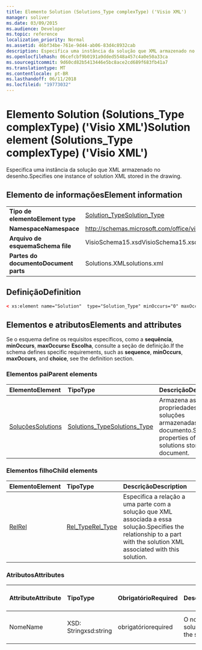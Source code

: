 ```yaml
---
title: Elemento Solution (Solutions_Type complexType) ('Visio XML')
manager: soliver
ms.date: 03/09/2015
ms.audience: Developer
ms.topic: reference
localization_priority: Normal
ms.assetid: 46bf34be-761e-9d44-ab06-83d4c8932cab
description: Especifica uma instância da solução que XML armazenado no desenho.
ms.openlocfilehash: 06cefcbf9b0191a9dded5548a457c4a0e50a33ca
ms.sourcegitcommit: 9d60cd82b5413446e5bc8ace2cd689f683fb41a7
ms.translationtype: MT
ms.contentlocale: pt-BR
ms.lasthandoff: 06/11/2018
ms.locfileid: "19773032"
---
```

# <a name="solution-element-solutionstype-complextype-visio-xml"></a><span data-ttu-id="347bc-103">Elemento Solution (Solutions_Type complexType) ('Visio XML')</span><span class="sxs-lookup"><span data-stu-id="347bc-103">Solution element (Solutions_Type complexType) ('Visio XML')</span></span>

<span data-ttu-id="347bc-104">Especifica uma instância da solução que XML armazenado no desenho.</span><span class="sxs-lookup"><span data-stu-id="347bc-104">Specifies one instance of solution XML stored in the drawing.</span></span>
  
## <a name="element-information"></a><span data-ttu-id="347bc-105">Elemento de informações</span><span class="sxs-lookup"><span data-stu-id="347bc-105">Element information</span></span>

|||
|:-----|:-----|
|<span data-ttu-id="347bc-106">**Tipo de elemento**</span><span class="sxs-lookup"><span data-stu-id="347bc-106">**Element type**</span></span> <br/> |[<span data-ttu-id="347bc-107">Solution_Type</span><span class="sxs-lookup"><span data-stu-id="347bc-107">Solution_Type</span></span>](solution_type-complextypevisio-xml.md) <br/> |
|<span data-ttu-id="347bc-108">**Namespace**</span><span class="sxs-lookup"><span data-stu-id="347bc-108">**Namespace**</span></span> <br/> |http://schemas.microsoft.com/office/visio/2012/main  <br/> |
|<span data-ttu-id="347bc-109">**Arquivo de esquema**</span><span class="sxs-lookup"><span data-stu-id="347bc-109">**Schema file**</span></span> <br/> |<span data-ttu-id="347bc-110">VisioSchema15.xsd</span><span class="sxs-lookup"><span data-stu-id="347bc-110">VisioSchema15.xsd</span></span>  <br/> |
|<span data-ttu-id="347bc-111">**Partes do documento**</span><span class="sxs-lookup"><span data-stu-id="347bc-111">**Document parts**</span></span> <br/> |<span data-ttu-id="347bc-112">Solutions.XML</span><span class="sxs-lookup"><span data-stu-id="347bc-112">solutions.xml</span></span>  <br/> |
   
## <a name="definition"></a><span data-ttu-id="347bc-113">Definição</span><span class="sxs-lookup"><span data-stu-id="347bc-113">Definition</span></span>

```XML
< xs:element name="Solution"  type="Solution_Type" minOccurs="0" maxOccurs="unbounded" ></xs:element >
```

## <a name="elements-and-attributes"></a><span data-ttu-id="347bc-114">Elementos e atributos</span><span class="sxs-lookup"><span data-stu-id="347bc-114">Elements and attributes</span></span>

<span data-ttu-id="347bc-115">Se o esquema define os requisitos específicos, como a **sequência**, **minOccurs**, **maxOccurs**e **Escolha**, consulte a seção de definição.</span><span class="sxs-lookup"><span data-stu-id="347bc-115">If the schema defines specific requirements, such as **sequence**, **minOccurs**, **maxOccurs**, and **choice**, see the definition section.</span></span> 
  
### <a name="parent-elements"></a><span data-ttu-id="347bc-116">Elementos pai</span><span class="sxs-lookup"><span data-stu-id="347bc-116">Parent elements</span></span>

|<span data-ttu-id="347bc-117">**Elemento**</span><span class="sxs-lookup"><span data-stu-id="347bc-117">**Element**</span></span>|<span data-ttu-id="347bc-118">**Tipo**</span><span class="sxs-lookup"><span data-stu-id="347bc-118">**Type**</span></span>|<span data-ttu-id="347bc-119">**Descrição**</span><span class="sxs-lookup"><span data-stu-id="347bc-119">**Description**</span></span>|
|:-----|:-----|:-----|
|[<span data-ttu-id="347bc-120">Soluções</span><span class="sxs-lookup"><span data-stu-id="347bc-120">Solutions</span></span>](solutions-elementvisio-xml.md) <br/> |[<span data-ttu-id="347bc-121">Solutions_Type</span><span class="sxs-lookup"><span data-stu-id="347bc-121">Solutions_Type</span></span>](solutions_type-complextypevisio-xml.md) <br/> |<span data-ttu-id="347bc-122">Armazena as propriedades das soluções armazenadas no documento.</span><span class="sxs-lookup"><span data-stu-id="347bc-122">Stores the properties of the solutions stored in the document.</span></span>  <br/> |
   
### <a name="child-elements"></a><span data-ttu-id="347bc-123">Elementos filho</span><span class="sxs-lookup"><span data-stu-id="347bc-123">Child elements</span></span>

|<span data-ttu-id="347bc-124">**Elemento**</span><span class="sxs-lookup"><span data-stu-id="347bc-124">**Element**</span></span>|<span data-ttu-id="347bc-125">**Tipo**</span><span class="sxs-lookup"><span data-stu-id="347bc-125">**Type**</span></span>|<span data-ttu-id="347bc-126">**Descrição**</span><span class="sxs-lookup"><span data-stu-id="347bc-126">**Description**</span></span>|
|:-----|:-----|:-----|
|[<span data-ttu-id="347bc-127">Rel</span><span class="sxs-lookup"><span data-stu-id="347bc-127">Rel</span></span>](rel-element-solution_type-complextypevisio-xml.md) <br/> |[<span data-ttu-id="347bc-128">Rel_Type</span><span class="sxs-lookup"><span data-stu-id="347bc-128">Rel_Type</span></span>](rel_type-complextypevisio-xml.md) <br/> |<span data-ttu-id="347bc-129">Especifica a relação a uma parte com a solução que XML associada a essa solução.</span><span class="sxs-lookup"><span data-stu-id="347bc-129">Specifies the relationship to a part with the solution XML associated with this solution.</span></span>  <br/> |
   
### <a name="attributes"></a><span data-ttu-id="347bc-130">Atributos</span><span class="sxs-lookup"><span data-stu-id="347bc-130">Attributes</span></span>

|<span data-ttu-id="347bc-131">**Attribute**</span><span class="sxs-lookup"><span data-stu-id="347bc-131">**Attribute**</span></span>|<span data-ttu-id="347bc-132">**Tipo**</span><span class="sxs-lookup"><span data-stu-id="347bc-132">**Type**</span></span>|<span data-ttu-id="347bc-133">**Obrigatório**</span><span class="sxs-lookup"><span data-stu-id="347bc-133">**Required**</span></span>|<span data-ttu-id="347bc-134">**Descrição**</span><span class="sxs-lookup"><span data-stu-id="347bc-134">**Description**</span></span>|<span data-ttu-id="347bc-135">**Valores possíveis**</span><span class="sxs-lookup"><span data-stu-id="347bc-135">**Possible values**</span></span>|
|:-----|:-----|:-----|:-----|:-----|
|<span data-ttu-id="347bc-136">Nome</span><span class="sxs-lookup"><span data-stu-id="347bc-136">Name</span></span>  <br/> |<span data-ttu-id="347bc-137">XSD: String</span><span class="sxs-lookup"><span data-stu-id="347bc-137">xsd:string</span></span>  <br/> |<span data-ttu-id="347bc-138">obrigatório</span><span class="sxs-lookup"><span data-stu-id="347bc-138">required</span></span>  <br/> |<span data-ttu-id="347bc-139">O nome da solução.</span><span class="sxs-lookup"><span data-stu-id="347bc-139">The name of the solution.</span></span>  <br/> |<span data-ttu-id="347bc-140">Valores do tipo xsd: String.</span><span class="sxs-lookup"><span data-stu-id="347bc-140">Values of the xsd:string type.</span></span>  <br/> |
   

